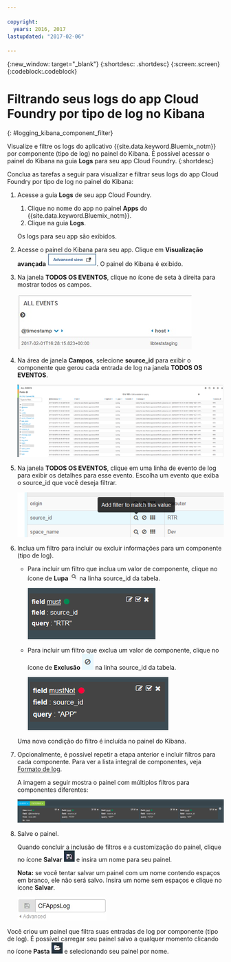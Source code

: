 ```yaml
---

copyright:
  years: 2016, 2017
lastupdated: "2017-02-06"

---
```


{:new_window: target="_blank"}
{:shortdesc: .shortdesc}
{:screen:.screen}
{:codeblock:.codeblock}

# Filtrando seus logs do app Cloud Foundry por tipo de log no Kibana
{: #logging_kibana_component_filter}

Visualize e filtre os logs do aplicativo {{site.data.keyword.Bluemix_notm}} por componente (tipo de log) no painel do Kibana. É possível acessar o painel do Kibana na guia **Logs** para seu app Cloud Foundry. 
{:shortdesc}

Conclua as tarefas a seguir para visualizar e filtrar seus logs do app Cloud Foundry por tipo de log no painel do Kibana:

1. Acesse a guia **Logs** de seu app Cloud Foundry. 

    1. Clique no nome do app no painel **Apps** do {{site.data.keyword.Bluemix_notm}}.
    2. Clique na guia **Logs**. 
    
    Os logs para seu app são exibidos.

2. Acesse o painel do Kibana para seu app. Clique em **Visualização avançada** ![Link da visualização avançada](images/logging_advanced_view.jpg "Link da visualização avançada"). O painel do Kibana é exibido.

3. Na janela **TODOS OS EVENTOS**, clique no ícone de seta à direita para mostrar todos os campos. 

    ![Janela Todos os eventos com ícone de seta à direita](images/logging_all_events_no_fields.jpg "Janela Todos os eventos com ícone de seta à direita")

4. Na área de janela **Campos**, selecione **source_id** para exibir o componente que gerou cada entrada de log na janela **TODOS OS EVENTOS**.

    ![Janela Todos os eventos com o campo source_id selecionado](images/logging_component.png "Janela Todos os eventos com o campo source_id selecionado")

5. Na janela **TODOS OS EVENTOS**, clique em uma linha de evento de log para exibir os detalhes para esse evento. Escolha um evento que exiba o source_id que você deseja filtrar.

    ![Janela Todos os eventos exibindo detalhes para um evento de log selecionado](images/logging_component_add_filter.png "Janela Todos os eventos exibindo detalhes para um evento de log selecionado")

6. Inclua um filtro para incluir ou excluir informações para um componente (tipo de log). 

    * Para incluir um filtro que inclua um valor de componente, clique no ícone de **Lupa** ![Ícone de lupa](images/logging_magnifying_glass.jpg "Ícone de lupa") na linha source_id da tabela. 

        ![Condição do filtro para o campo source_id](images/logging_component_filter.png "Condição do filtro para o campo source_id") 

    * Para incluir um filtro que exclua um valor de componente, clique no ícone de **Exclusão** ![Ícone de exclusão](images/logging_exclusion_icon.png "Ícone de exclusão") na linha source_id da tabela. 
    
         ![Condição do filtro para excluir o campo source_id](images/logging_component_add_exclusion_filter.png "Condição do filtro para excluir o campo source_id") 
     
     Uma nova condição do filtro é incluída no painel do Kibana.

7. Opcionalmente, é possível repetir a etapa anterior e incluir filtros para cada componente. Para ver a lista integral de componentes, veja [Formato de log](../logging_view_kibana3.html#kibana_log_format_cf).

    A imagem a seguir mostra o painel com múltiplos filtros para componentes diferentes:
    
    ![Múltiplas condições do filtro para o campo source_id](images/logging_component_multiple_filters.png "Múltiplas condições do filtro para o campo source_id")

8. Salve o painel. 

    Quando concluir a inclusão de filtros e a customização do painel, clique no ícone **Salvar** ![Ícone Salvar](images/logging_save.jpg "Ícone Salvar") e insira um nome para seu painel. 
      
    **Nota:** se você tentar salvar um painel com um nome contendo espaços em branco, ele não será salvo. Insira um nome sem espaços e clique no ícone **Salvar**.
    
    ![Salvar nome do painel](images/logging_save_dashboard.jpg "Salvar nome do painel")

Você criou um painel que filtra suas entradas de log por componente (tipo de log). É possível carregar seu painel salvo a qualquer momento clicando no ícone **Pasta** ![Ícone Pasta](images/logging_folder.jpg "Ícone Pasta") e selecionando seu painel por nome.


